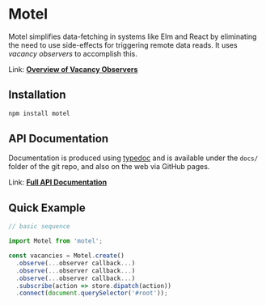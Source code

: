 # Motel

Motel simplifies data-fetching in systems like Elm and React by
eliminating the need to use side-effects for triggering remote 
data reads. It uses *vacancy observers* to accomplish this.

Link: **[Overview of Vacancy Observers](https://gist.github.com/greim/3de3bcb71a672e11c75e371b7b81f4bb)**

## Installation

```bash
npm install motel
```

## API Documentation

Documentation is produced using [typedoc](https://typedoc.org/)
and is available under the `docs/` folder of the git repo, and
also on the web via GitHub pages.

Link: **[Full API Documentation](https://greim.github.io/motel/)**

## Quick Example

```js
// basic sequence

import Motel from 'motel';

const vacancies = Motel.create()
  .observe(...observer callback...)
  .observe(...observer callback...)
  .observe(...observer callback...)
  .subscribe(action => store.dipatch(action))
  .connect(document.querySelector('#root'));
```

